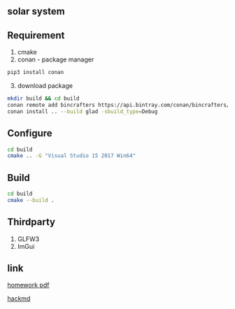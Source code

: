 ## solar system

## Requirement
1. cmake
2. conan - package manager
```bash
pip3 install conan
```
3. download package
```bash
mkdir build && cd build
conan remote add bincrafters https://api.bintray.com/conan/bincrafters/public-conan
conan install .. --build glad -sbuild_type=Debug
```

## Configure
```bash
cd build
cmake .. -G "Visual Studio 15 2017 Win64"
```

## Build
```bash
cd build
cmake --build .
```

## Thirdparty
1. GLFW3
2. ImGui


## link
[homework pdf](https://github.com/genius92606/solar-system-Imgui-comment-out-/blob/master/CGHW1.pdf)

[hackmd](https://hackmd.io/s/SJrdxFeu4)
